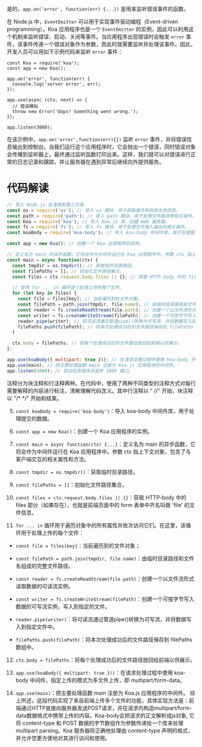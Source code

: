 是的，`app.on('error', function(err) {...})` 是用来监听错误事件的函数。

在 Node.js 中，`EventEmitter` 可以用于实现事件驱动编程（Event-driven programming）。Koa 应用程序也是一个 `EventEmitter` 的实例，因此可以利用这个机制来监听错误、启动、关闭等事件。当应用程序出现错误时会触发 `error` 事件，该事件传递一个错误对象作为参数，而此时就需要监听并处理该事件。因此，开发人员可以用如下示例代码来监听 `error` 事件：

```
const Koa = require('koa');
const app = new Koa();

app.on('error', function(err) {
  console.log('server error', err);
});

app.use(async (ctx, next) => {
  // 错误模拟
  throw new Error('Oops! Something went wrong.');
});

app.listen(3000);
```

在该示例中，`app.on('error',function(err){})` 监听 `error` 事件，并将错误信息输出到控制台。当我们运行这个应用程序时，它会抛出一个错误，同时错误对象会传播到监听器上，最终通过监听函数打印出来。这样，我们就可以对错误进行正常的日志记录和跟踪，并让服务器在遇到异常后继续向外提供服务。



# 代码解读

```javascript
// 导入 Node.js 标准库和第三方库
const os = require('os'); // 导入 os 模块，用于获取操作系统相关的信息。
const path = require('path'); // 导入 path 模块，用于处理文件路径等相关操作。
const Koa = require('koa'); // 导入 Koa.js 库，创建 Web 服务器。
const fs = require('fs'); // 导入 fs 模块，用于处理文件输入输出的相关操作。
const koaBody = require('koa-body'); // 导入 koa-body 中间件库，用于处理提交的数据。

const app = new Koa(); // 创建一个 Koa 应用程序的实例。

// 定义名为 main 的异步函数，它将会作为中间件运行在 Koa 应用程序中。参数 ctx 指上下文对象，包含了与客户端交互的相关属性和方法。
const main = async function(ctx) {
  const tmpdir = os.tmpdir(); // 获取临时目录路径。
  const filePaths = []; // 初始化文件路径集合。
  const files = ctx.request.body.files || {}; // 获取 HTTP-body 中的 files 部分（如果存在），也就是前端页面中的 form 表单中齐名叫做 'file' 的文件信息。

  // 使用 for ... in 循环逐个处理上传的每个文件。
  for (let key in files) {
    const file = files[key]; // 当前遍历到的文件对象。
    const filePath = path.join(tmpdir, file.name); // 由临时目录路径和文件名组成的完整文件路径。
    const reader = fs.createReadStream(file.path); // 创建一个以文件流形式读取数据的可读流实例。
    const writer = fs.createWriteStream(filePath); // 创建一个可按字节写入数据的可写流实例，写入到指定的文件。
    reader.pipe(writer); // 将可读流通过管道pipe()转换为可写流，并将数据写入到指定文件中。
    filePaths.push(filePath); // 将本次处理成功后的文件路径保存到 filePaths 数组中。
  }

  ctx.body = filePaths; // 将每个处理成功后的文件路径放回给前端以供展示。
};

app.use(koaBody({ multipart: true })); // 在请求处理过程中使用 koa-body 中间件，指定上传的模式为多文件上传，即 multipart/form-data。
app.use(main); // 把主要处理函数 main 注册为 Koa.js 应用程序的中间件。
app.listen(3000); // 启动应用程序并监听 3000 端口。
```

注释分为块注释和行注释两种。在代码中，使用了两种不同类型的注释方式对每行需要解释的内容进行标注，清晰理解代码含义。其中行注释以 " //" 开始，块注释以 "/* */" 开始和结束。

5. `const koaBody = require('koa-body')`：导入 koa-body 中间件库，用于处理提交的数据。

6. `const app = new Koa()`：创建一个 Koa 应用程序的实例。

7. `const main = async function(ctx) {...}`：定义名为 main 的异步函数，它将会作为中间件运行在 Koa 应用程序中。参数 ctx 指上下文对象，包含了与客户端交互的相关属性和方法。

8. `const tmpdir = os.tmpdir()`：获取临时目录路径。

9. `const filePaths = []`：初始化文件路径集合。

10. `const files = ctx.request.body.files || {}`：获取 HTTP-body 中的 files 部分（如果存在），也就是前端页面中的 form 表单中齐名叫做 'file' 的文件信息。

11. `for ... in` 循环用于遍历对象中的所有属性并依次访问它们。在这里，该循环用于处理上传的每个文件： 

- `const file = files[key]`：当前遍历到的文件对象；

- `const filePath = path.join(tmpdir, file.name)`：由临时目录路径和文件名组成的完整文件路径。

- `const reader = fs.createReadStream(file.path)`：创建一个以文件流形式读取数据的可读流实例。

- `const writer = fs.createWriteStream(filePath)`：创建一个可按字节写入数据的可写流实例，写入到指定的文件。

- `reader.pipe(writer)`：将可读流通过管道pipe()转换为可写流，并将数据写入到指定文件中。

- `filePaths.push(filePath)`：将本次处理成功后的文件路径保存到 filePaths 数组中。

12. `ctx.body = filePaths`：将每个处理成功后的文件路径放回给前端以供展示。

13. `app.use(koaBody({ multipart: true }))`：在请求处理过程中使用 koa-body 中间件，指定上传的模式为多文件上传，即 multipart/form-data。

14. `app.use(main)`：把主要处理函数 main 注册为 Koa.js 应用程序的中间件。
综上所述，这段代码实现了来自前端上传多个文件的功能，具体实现方法是：前端通过HTTP直接向服务器发送POST请求，并在请求内构造multipart/form-data数据格式中携带上传的内容。Koa-body会把请求的正文解析成js对象, 它将 content-type 和 POST 数据的字节数组作为参数传递给一个库来处理 multipart parsing。Koa 服务器将正确地处理由 content-type 声明的格式，并允许您更方便地对其进行访问和使用。